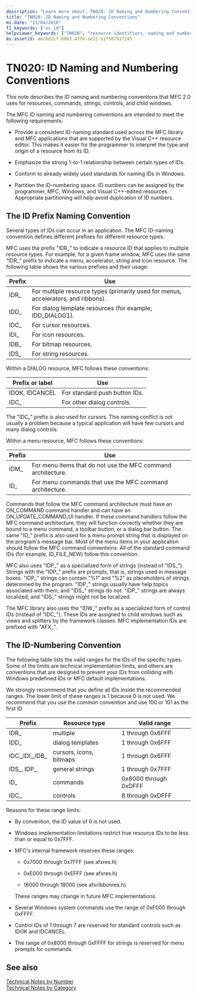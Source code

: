 ```yaml
---
description: "Learn more about: TN020: ID Naming and Numbering Conventions"
title: "TN020: ID Naming and Numbering Conventions"
ms.date: "11/04/2016"
f1_keywords: ["vc.id"]
helpviewer_keywords: ["TN020", "resource identifiers, naming and numbering", "resource identifiers"]
ms.assetid: aecbd2cf-68b3-47f6-ae21-b1f507917245
---
```

# TN020: ID Naming and Numbering Conventions

This note describes the ID naming and numbering conventions that MFC 2.0 uses for resources, commands, strings, controls, and child windows.

The MFC ID naming and numbering conventions are intended to meet the following requirements:

- Provide a consistent ID-naming standard used across the MFC library and MFC applications that are supported by the Visual C++ resource editor. This makes it easier for the programmer to interpret the type and origin of a resource from its ID.

- Emphasize the strong 1-to-1 relationship between certain types of IDs.

- Conform to already widely used standards for naming IDs in Windows.

- Partition the ID-numbering space. ID numbers can be assigned by the programmer, MFC, Windows, and Visual C++-edited resources. Appropriate partitioning will help avoid duplication of ID numbers.

## The ID Prefix Naming Convention

Several types of IDs can occur in an application. The MFC ID-naming convention defines different prefixes for different resource types.

MFC uses the prefix "IDR_" to indicate a resource ID that applies to multiple resource types. For example, for a given frame window, MFC uses the same "IDR_" prefix to indicate a menu, accelerator, string and icon resource. The following table shows the various prefixes and their usage:

|Prefix|Use|
|------------|---------|
|IDR_|For multiple resource types (primarily used for menus, accelerators, and ribbons).|
|IDD_|For dialog template resources (for example, IDD_DIALOG1).|
|IDC_|For cursor resources.|
|IDI_|For icon resources.|
|IDB_|For bitmap resources.|
|IDS_|For string resources.|

Within a DIALOG resource, MFC follows these conventions:

|Prefix or label|Use|
|---------------------|---------|
|IDOK, IDCANCEL|For standard push button IDs.|
|IDC_|For other dialog controls.|

The "IDC_" prefix is also used for cursors. This naming conflict is not usually a problem because a typical application will have few cursors and many dialog controls.

Within a menu resource, MFC follows these conventions:

|Prefix|Use|
|------------|---------|
|IDM_|For menu items that do not use the MFC command architecture.|
|ID_|For menu commands that use the MFC command architecture.|

Commands that follow the MFC command architecture must have an ON_COMMAND command handler and can have an ON_UPDATE_COMMAND_UI handler. If these command handlers follow the MFC command architecture, they will function correctly whether they are bound to a menu command, a toolbar button, or a dialog bar button. The same "ID_" prefix is also used for a menu prompt string that is displayed on the program's message bar. Most of the menu items in your application should follow the MFC command conventions. All of the standard command IDs (for example, ID_FILE_NEW) follow this convention.

MFC also uses "IDP_" as a specialized form of strings (instead of "IDS_"). Strings with the "IDP_" prefix are prompts, that is, strings used in message boxes. "IDP_" strings can contain "%1" and "%2" as placeholders of strings determined by the program. "IDP_" strings usually have help topics associated with them, and "IDS_" strings do not. "IDP_" strings are always localized, and "IDS_" strings might not be localized.

The MFC library also uses the "IDW_" prefix as a specialized form of control IDs (instead of "IDC_"). These IDs are assigned to child windows such as views and splitters by the framework classes. MFC implementation IDs are prefixed with "AFX_".

## The ID-Numbering Convention

The following table lists the valid ranges for the IDs of the specific types. Some of the limits are technical implementation limits, and others are conventions that are designed to prevent your IDs from colliding with Windows predefined IDs or MFC default implementations.

We strongly recommend that you define all IDs inside the recommended ranges. The lower limit of these ranges is 1 because 0 is not used. We recommend that you use the common convention and use 100 or 101 as the first ID.

|Prefix|Resource type|Valid range|
|------------|-------------------|-----------------|
|IDR_|multiple|1 through 0x6FFF|
|IDD_|dialog templates|1 through 0x6FFF|
|IDC_,IDI_,IDB_|cursors, icons, bitmaps|1 through 0x6FFF|
|IDS_, IDP_|general strings|1 through 0x7FFF|
|ID_|commands|0x8000 through 0xDFFF|
|IDC_|controls|8 through 0xDFFF|

Reasons for these range limits:

- By convention, the ID value of 0 is not used.

- Windows implementation limitations restrict true resource IDs to be less than or equal to 0x7FFF.

- MFC's internal framework reserves these ranges:

  - 0x7000 through 0x7FFF (see afxres.h)

  - 0xE000 through 0xEFFF (see afxres.h)

  - 16000 through 18000 (see afxribbonres.h)

  These ranges may change in future MFC implementations.

- Several Windows system commands use the range of 0xF000 through 0xFFFF.

- Control IDs of 1 through 7 are reserved for standard controls such as IDOK and IDCANCEL.

- The range of 0x8000 through 0xFFFF for strings is reserved for menu prompts for commands.

## See also

[Technical Notes by Number](../mfc/technical-notes-by-number.md)<br/>
[Technical Notes by Category](../mfc/technical-notes-by-category.md)
